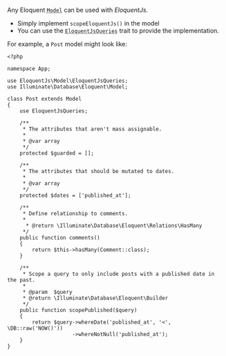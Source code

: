 Any Eloquent <code><abbr title="Illuminate\Database\Eloquent\Model">Model</abbr></code> can be used with *EloquentJs*.

* Simply implement <code>scopeEloquentJs()</code> in the model
* You can use the <code><abbr title="EloquentJs\Model\EloquentJsQueries">EloquentJsQueries</abbr></code> trait to provide the implementation.

For example, a `Post` model might look like:

```language-php
<?php

namespace App;

use EloquentJs\Model\EloquentJsQueries;
use Illuminate\Database\Eloquent\Model;

class Post extends Model
{
    use EloquentJsQueries;

    /**
     * The attributes that aren't mass assignable.
     *
     * @var array
     */
    protected $guarded = [];

    /**
     * The attributes that should be mutated to dates.
     *
     * @var array
     */
    protected $dates = ['published_at'];

    /**
     * Define relationship to comments.
     *
      * @return \Illuminate\Database\Eloquent\Relations\HasMany
     */
    public function comments()
    {
        return $this->hasMany(Comment::class);
    }

    /**
     * Scope a query to only include posts with a published date in the past.
     *
     * @param  $query
     * @return \Illuminate\Database\Eloquent\Builder
     */
    public function scopePublished($query)
    {
        return $query->whereDate('published_at', '<', \DB::raw('NOW()'))
                     ->whereNotNull('published_at');
    }
}
```
